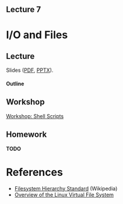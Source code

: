 Lecture 7
---

# I/O and Files

## Lecture

Slides ([PDF](OS_Lecture_07.pdf), [PPTX](OS_Lecture_07.pptx)).

#### Outline




## Workshop

[Workshop: Shell Scripts](../06_Processes/bash.md) 

## Homework

__TODO__

# References

* [Filesystem Hierarchy Standard](https://en.wikipedia.org/wiki/Filesystem_Hierarchy_Standard) (Wikipedia)
* [Overview of the Linux Virtual File System](https://docs.kernel.org/filesystems/vfs.html)
